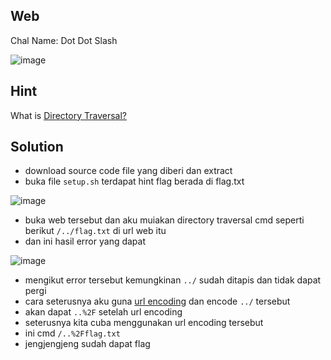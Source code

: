 ## Web
Chal Name: Dot Dot Slash

![image](https://user-images.githubusercontent.com/23289982/209268037-db474b1f-bf9d-4879-b3ff-006a721c09b2.png)

## Hint
What is [Directory Traversal?](https://portswigger.net/web-security/file-path-traversal)

## Solution
* download source code file yang diberi dan extract
* buka file `setup.sh` terdapat hint flag berada di flag.txt

![image](https://user-images.githubusercontent.com/23289982/209268280-894fe280-23bb-4a2a-a7d6-ebbfffd25169.png)

* buka web tersebut dan aku muiakan directory traversal cmd seperti berikut `/../flag.txt` di url web itu
* dan ini hasil error yang dapat

![image](https://user-images.githubusercontent.com/23289982/209268654-4ea0a3b3-ddae-4edb-957b-e76cf2251772.png)

* mengikut error tersebut kemungkinan `../` sudah ditapis dan tidak dapat pergi
* cara seterusnya aku guna [url encoding](https://www.urlencoder.org) dan encode `../` tersebut
* akan dapat `..%2F` setelah url encoding
* seterusnya kita cuba menggunakan url encoding tersebut
* ini cmd `/..%2Fflag.txt`
* jengjengjeng sudah dapat flag
